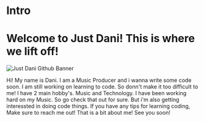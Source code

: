 # Intro
# Welcome to Just Dani! This is where we lift off!




![Just Dani Github Banner](https://user-images.githubusercontent.com/63183257/229699662-591d4919-4268-4e19-8162-cf1bea3bf3e2.png)

Hi! My name is Dani. I am a Music Producer and i wanna write some code soon. I am still working on learning to code. So donn't make it too difficult to me! I have 2 main hobby's. Music and Technology. I have been working hard on my Music. So go check that out for sure. But i'm also getting interessted in doing code things. If you have any tips for learning coding, Make sure to reach me out! That is a bit about me! See you soon!
